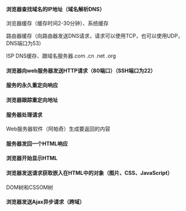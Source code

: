 #### 浏览器查找域名的IP地址（域名解析DNS）

浏览器缓存（缓存时间2-30分钟）、系统缓存

路由器缓存（向路由器发送DNS请求，请求可以使用TCP，也可以使用UDP，DNS端口为53）

ISP DNS缓存、跟域名服务器.com .cn .net .org

#### 浏览器向web服务器发送HTTP请求（80端口）（SSH端口为22）

#### 服务的永久重定向响应

#### 浏览器跟踪重定向地址

#### 服务器处理请求

Web服务器软件（阿帕奇）生成要返回的内容

#### 服务器发回一个HTML响应

#### 浏览器开始显示HTML

#### 浏览器发送请求获取嵌入在HTML中的对象（图片、CSS、JavaScript）

DOM树和CSSOM树

#### 浏览器发送Ajax异步请求（跨域）